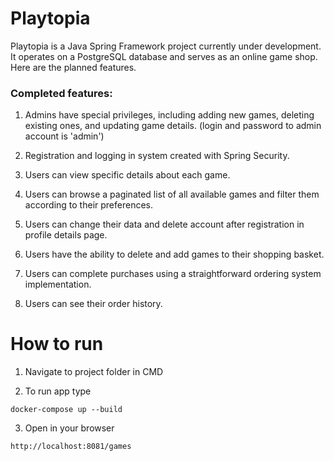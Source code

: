 
# Playtopia

Playtopia is a Java Spring Framework project currently under development. It operates on a PostgreSQL database and serves as an online game shop. Here are the planned features.

### Completed features:


1. Admins have special privileges, including adding new games, deleting existing ones, and updating game details. (login and password to admin account is 'admin')

2. Registration and logging in system created with Spring Security.

3. Users can view specific details about each game.

4. Users can browse a paginated list of all available games and filter them according to their preferences.

5. Users can change their data and delete account after registration in profile details page.

6. Users have the ability to delete and add games to their shopping basket.

7. Users can complete purchases using a straightforward ordering system implementation.

8. Users can see their order history.


# How to run 

1. Navigate to project folder in CMD
   
3. To run app type
```
docker-compose up --build
```
3. Open in your browser
```
http://localhost:8081/games
```


